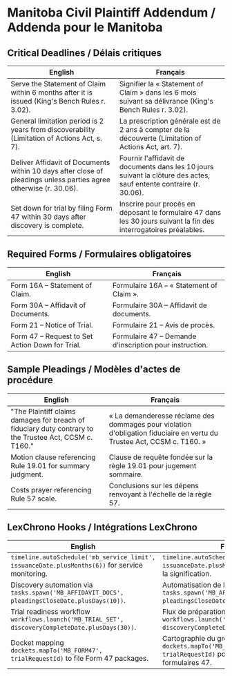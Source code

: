 # Manitoba Civil Plaintiff Addendum / Addenda pour le Manitoba

## Critical Deadlines / Délais critiques
| English | Français |
| --- | --- |
| Serve the Statement of Claim within 6 months after it is issued (King's Bench Rules r. 3.02). | Signifier la « Statement of Claim » dans les 6 mois suivant sa délivrance (King's Bench Rules r. 3.02). |
| General limitation period is 2 years from discoverability (Limitation of Actions Act, s. 7). | La prescription générale est de 2 ans à compter de la découverte (Limitation of Actions Act, art. 7). |
| Deliver Affidavit of Documents within 10 days after close of pleadings unless parties agree otherwise (r. 30.06). | Fournir l'affidavit de documents dans les 10 jours suivant la clôture des actes, sauf entente contraire (r. 30.06). |
| Set down for trial by filing Form 47 within 30 days after discovery is complete. | Inscrire pour procès en déposant le formulaire 47 dans les 30 jours suivant la fin des interrogatoires préalables. |

## Required Forms / Formulaires obligatoires
| English | Français |
| --- | --- |
| Form 16A – Statement of Claim. | Formulaire 16A – « Statement of Claim ». |
| Form 30A – Affidavit of Documents. | Formulaire 30A – Affidavit de documents. |
| Form 21 – Notice of Trial. | Formulaire 21 – Avis de procès. |
| Form 47 – Request to Set Action Down for Trial. | Formulaire 47 – Demande d'inscription pour instruction. |

## Sample Pleadings / Modèles d'actes de procédure
| English | Français |
| --- | --- |
| "The Plaintiff claims damages for breach of fiduciary duty contrary to the Trustee Act, CCSM c. T160." | « La demanderesse réclame des dommages pour violation d'obligation fiduciaire en vertu du Trustee Act, CCSM c. T160. » |
| Motion clause referencing Rule 19.01 for summary judgment. | Clause de requête fondée sur la règle 19.01 pour jugement sommaire. |
| Costs prayer referencing Rule 57 scale. | Conclusions sur les dépens renvoyant à l'échelle de la règle 57. |

## LexChrono Hooks / Intégrations LexChrono
| English | Français |
| --- | --- |
| `timeline.autoSchedule('mb_service_limit', issuanceDate.plusMonths(6))` for service monitoring. | `timeline.autoSchedule('mb_service_limit', issuanceDate.plusMonths(6))` pour surveiller la signification. |
| Discovery automation via `tasks.spawn('MB_AFFIDAVIT_DOCS', pleadingsCloseDate.plusDays(10))`. | Automatisation de la communication avec `tasks.spawn('MB_AFFIDAVIT_DOCS', pleadingsCloseDate.plusDays(10))`. |
| Trial readiness workflow `workflows.launch('MB_TRIAL_SET', discoveryCompleteDate.plusDays(30))`. | Flux de préparation au procès `workflows.launch('MB_TRIAL_SET', discoveryCompleteDate.plusDays(30))`. |
| Docket mapping `dockets.mapTo('MB_FORM47', trialRequestId)` to file Form 47 packages. | Cartographie du greffe `dockets.mapTo('MB_FORM47', trialRequestId)` pour déposer les formulaires 47. |
